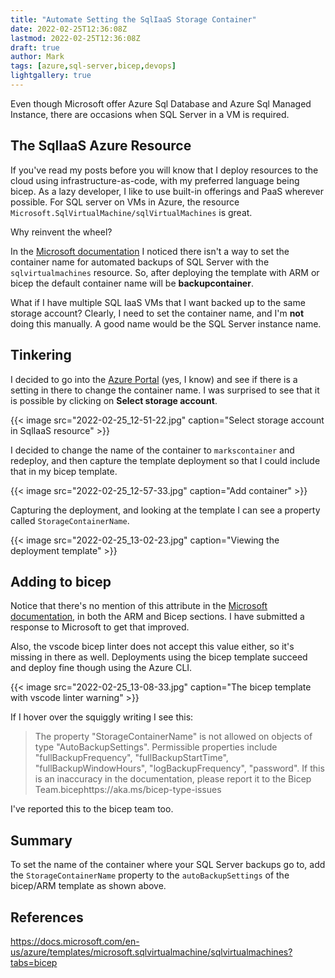 ```yaml
---
title: "Automate Setting the SqlIaaS Storage Container"
date: 2022-02-25T12:36:08Z
lastmod: 2022-02-25T12:36:08Z
draft: true
author: Mark
tags: [azure,sql-server,bicep,devops]
lightgallery: true
---
```

Even though Microsoft offer Azure Sql Database and Azure Sql Managed Instance, there are occasions when SQL Server in a VM is required.

## The SqlIaaS Azure Resource

If you've read my posts before you will know that I deploy resources to the cloud using infrastructure-as-code, with my preferred language being bicep. As a lazy developer, I like to use built-in offerings and PaaS wherever possible. For SQL server on VMs in Azure, the resource `Microsoft.SqlVirtualMachine/sqlVirtualMachines` is great.

Why reinvent the wheel?

In the [Microsoft documentation](https://docs.microsoft.com/en-us/azure/templates/microsoft.sqlvirtualmachine/sqlvirtualmachines?tabs=bicep) I noticed there isn't a way to set the container name for automated backups of SQL Server with the `sqlvirtualmachines` resource. So, after deploying the template with ARM or bicep the default container name will be **backupcontainer**.

What if I have multiple SQL IaaS VMs that I want backed up to the same storage account? Clearly, I need to set the container name, and I'm **not** doing this manually. A good name would be the SQL Server instance name.

## Tinkering

I decided to go into the [Azure Portal](https://portal.azure.com/#home) (yes, I know) and see if there is a setting in there to change the container name. I was surprised to see that it is possible by clicking on **Select storage account**.

{{< image src="2022-02-25_12-51-22.jpg" caption="Select storage account in SqlIaaS resource" >}}

I decided to change the name of the container to `markscontainer` and redeploy, and then capture the template deployment so that I could include that in my bicep template.


{{< image src="2022-02-25_12-57-33.jpg" caption="Add container" >}}

Capturing the deployment, and looking at the template I can see a property called `StorageContainerName`.

{{< image src="2022-02-25_13-02-23.jpg" caption="Viewing the deployment template" >}}

## Adding to bicep

Notice that there's no mention of this attribute in the [Microsoft documentation](https://docs.microsoft.com/en-us/azure/templates/microsoft.sqlvirtualmachine/sqlvirtualmachines?tabs=bicep), in both the ARM and Bicep sections. I have submitted a response to Microsoft to get that improved.

Also, the vscode bicep linter does not accept this value either, so it's missing in there as well. Deployments using the bicep template succeed and deploy fine though using the Azure CLI.

{{< image src="2022-02-25_13-08-33.jpg" caption="The bicep template with vscode linter warning" >}}

If I hover over the squiggly writing I see this:

> The property "StorageContainerName" is not allowed on objects of type "AutoBackupSettings". Permissible properties include "fullBackupFrequency", "fullBackupStartTime", "fullBackupWindowHours", "logBackupFrequency", "password". If this is an inaccuracy in the documentation, please report it to the Bicep Team.bicephttps://aka.ms/bicep-type-issues

I've reported this to the bicep team too.

## Summary

To set the name of the container where your SQL Server backups go to, add the `StorageContainerName` property to the `autoBackupSettings` of the bicep/ARM template as shown above.

## References

https://docs.microsoft.com/en-us/azure/templates/microsoft.sqlvirtualmachine/sqlvirtualmachines?tabs=bicep